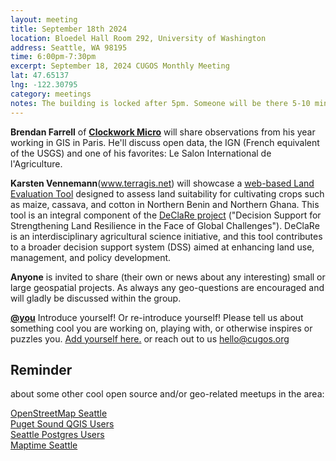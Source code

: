```yaml
---
layout: meeting
title: September 18th 2024
location: Bloedel Hall Room 292, University of Washington
address: Seattle, WA 98195
time: 6:00pm-7:30pm
excerpt: September 18, 2024 CUGOS Monthly Meeting
lat: 47.65137
lng: -122.30795
category: meetings
notes: The building is locked after 5pm. Someone will be there 5-10 minutes until 6pm to let us in. If you see nobody around and can't access, call the phone number posted at the door to be let in. We will adjourn to the College Inn Pub for a happy hour after the meeting!
---
```


**Brendan Farrell** of **[Clockwork Micro](https://www.clockworkmicro.com/)** will share observations from his year working in GIS in Paris. He'll discuss open data, the IGN (French equivalent of the USGS) and one of his favorites: Le Salon International de l'Agriculture.

**Karsten Vennemann**(www.terragis.net) will showcase a [web-based Land Evaluation Tool](http://declare.terragis.net) designed to assess land suitability for cultivating crops such as maize, cassava, and cotton in Northern Benin and Northern Ghana. This tool is an integral component of the [DeClaRe project](https://www.uni-kassel.de/forschung/declare/home) ("Decision Support for Strengthening Land Resilience in the Face of Global Challenges"). DeClaRe is an interdisciplinary agricultural science initiative, and this tool contributes to a broader decision support system (DSS) aimed at enhancing land use, management, and policy development.

**Anyone** is invited to share (their own or news about any interesting) small or large geospatial projects. As always any geo-questions are encouraged and will gladly be discussed within the group.

**[@you](http://cugos.org/people/)** Introduce yourself! Or re-introduce yourself! Please tell us about something cool you are working on, playing with, or otherwise inspires or puzzles you. [Add yourself here.](https://github.com/cugos/cugos.github.com/blob/main/meetings/_posts/2024-06-26-cugos_monthly.md) or reach out to us hello@cugos.org

## Reminder 
about some other cool open source and/or geo-related meetups in the area:

[OpenStreetMap Seattle](https://www.meetup.com/OpenStreetMap-Seattle/)  
[Puget Sound QGIS Users](https://www.meetup.com/Puget-Sound-QGIS-Users-Group/)  
[Seattle Postgres Users](https://www.meetup.com/Seattle-Postgres/)  
[Maptime Seattle](https://www.meetup.com/MaptimeSEA/)
